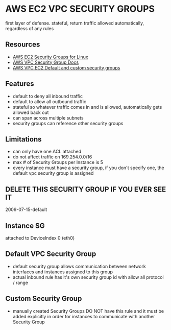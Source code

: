 # AWS EC2 VPC SECURITY GROUPS

first layer of defense.
stateful, return traffic allowed automatically, regardless of any rules

## Resources

- [AWS EC2 Security Groups for Linux](https://docs.aws.amazon.com/AWSEC2/latest/UserGuide/ec2-security-groups.html)
- [AWS VPC Security Group Docs](https://docs.aws.amazon.com/vpc/latest/userguide/VPC_SecurityGroups.html)
- [AWS VPC EC2 Default and custom security groups](https://docs.aws.amazon.com/AWSEC2/latest/UserGuide/default-custom-security-groups.html)

## Features

- default to deny all inbound traffic
- default to allow all outbound traffic
- stateful so whatever traffic comes in and is allowed, automatically gets allowed back out
- can span across multiple subnets
- security groups can reference other security groups

## Limitations

- can only have one ACL attached
- do not affect traffic on 169.254.0.0/16
- max # of Security Groups per Instance is 5
- every instance must have a security group, if you don't specify one, the
  default vpc security group is assigned

## DELETE THIS SECURITY GROUP IF YOU EVER SEE IT

2009-07-15-default

## Instance SG

attached to DeviceIndex 0 (eth0)

## Default VPC Security Group

- default security group allows communication between network interfaces and instances assigned to this group
- actual inbound rule has it's own security group id with allow all protocol / range

## Custom Security Group

- manually created Security Groups DO NOT have this rule and it must be added
  explicitly in order for instances to communicate with another Security Group
